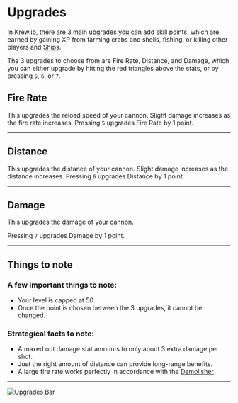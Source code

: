 # Upgrades

In Krew.io, there are 3 main upgrades you can add skill points, which are earned by gaining XP from farming crabs and shells, fishing, or killing other players and [Ships](/pages/ships.md).

The 3 upgrades to choose from are Fire Rate, Distance, and Damage, which you can either upgrade by hitting the red triangles above the stats, or by pressing `5`, `6`, or `7`.

## Fire Rate
This upgrades the reload speed of your cannon. 
Slight damage increases as the fire rate increases.
Pressing `5` upgrades Fire Rate by 1 point.

---
## Distance 
This upgrades the distance of your cannon.
Slight damage increases as the distance increases.
Pressing `6` upgrades Distance by 1 point.

---
## Damage 
This upgrades the damage of your cannon.

Pressing `7` upgrades Damage by 1 point.

---

## Things to note

### A few important things to note:

- Your level is capped at 50.
- Once the point is chosen between the 3 upgrades, it cannot be changed.

### Strategical facts to note:

- A maxed out damage stat amounts to only about 3 extra damage per shot.
- Just the right amount of distance can provide long-range benefits.
- A large fire rate works perfectly in accordance with the [Demolisher](/items/cannon/demolisher.md)

---

![Upgrades Bar](../assets/img/upgradesbar.png)